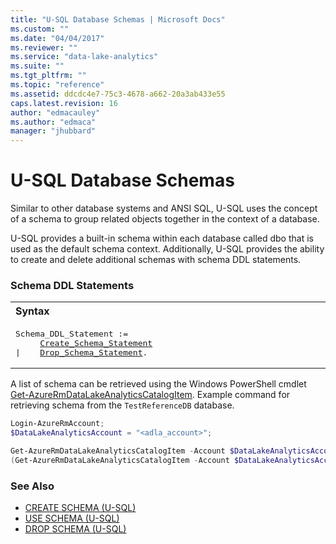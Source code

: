 ```yaml
---
title: "U-SQL Database Schemas | Microsoft Docs"
ms.custom: ""
ms.date: "04/04/2017"
ms.reviewer: ""
ms.service: "data-lake-analytics"
ms.suite: ""
ms.tgt_pltfrm: ""
ms.topic: "reference"
ms.assetid: ddcdc4e7-75c3-4678-a662-20a3ab433e55
caps.latest.revision: 16
author: "edmacauley"
ms.author: "edmaca"
manager: "jhubbard"
---
```

# U-SQL Database Schemas
Similar to other database systems and ANSI SQL, U-SQL uses the concept of a schema to group related objects together in the context of a database.   
  
U-SQL provides a built-in schema within each database called dbo that is used as the default schema context. Additionally, U-SQL provides the ability to create and delete additional schemas with schema DDL statements.  
  
### Schema DDL Statements
<table><th align="left">Syntax</th><tr><td><pre>
Schema_DDL_Statement :=                                                                                  
     <a href="create-schema-u-sql.md">Create_Schema_Statement</a>
|    <a href="drop-schema-u-sql.md">Drop_Schema_Statement</a>.
</pre></td></tr></table>

A list of schema can be retrieved using the Windows PowerShell cmdlet [Get-AzureRmDataLakeAnalyticsCatalogItem](https://docs.microsoft.com/powershell/resourcemanager/azurerm.datalakeanalytics/v2.7.0/get-azurermdatalakeanalyticscatalogitem).  Example command for retrieving schema from the `TestReferenceDB` database.
```powershell
Login-AzureRmAccount;
$DataLakeAnalyticsAccount = "<adla_account>";

Get-AzureRmDataLakeAnalyticsCatalogItem -Account $DataLakeAnalyticsAccount -Path "TestReferenceDB" -ItemType "Schema";
(Get-AzureRmDataLakeAnalyticsCatalogItem -Account $DataLakeAnalyticsAccount -Path "TestReferenceDB" -ItemType "Schema").Name;
```
  
### See Also    
* [CREATE SCHEMA (U-SQL)](create-schema-u-sql.md)
* [USE SCHEMA (U-SQL)](use-schema-u-sql.md) 
* [DROP SCHEMA (U-SQL)](drop-schema-u-sql.md)
